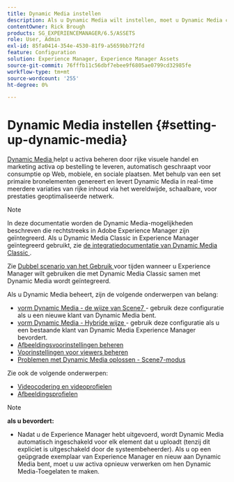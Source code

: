 ```yaml
---
title: Dynamic Media instellen
description: Als u Dynamic Media wilt instellen, moet u Dynamic Media configureren en voorinstellingen voor afbeeldingen en viewers beheren.
contentOwner: Rick Brough
products: SG_EXPERIENCEMANAGER/6.5/ASSETS
role: User, Admin
exl-id: 85fa0414-354e-4530-81f9-a5659bb7f2fd
feature: Configuration
solution: Experience Manager, Experience Manager Assets
source-git-commit: 76fffb11c56dbf7ebee9f6805ae0799cd32985fe
workflow-type: tm+mt
source-wordcount: '255'
ht-degree: 0%

---
```


# Dynamic Media instellen {#setting-up-dynamic-media}

[ Dynamic Media ](https://business.adobe.com/products/experience-manager/assets/dynamic-media.html) helpt u activa beheren door rijke visuele handel en marketing activa op bestelling te leveren, automatisch geschraapt voor consumptie op Web, mobiele, en sociale plaatsen. Met behulp van een set primaire bronelementen genereert en levert Dynamic Media in real-time meerdere variaties van rijke inhoud via het wereldwijde, schaalbare, voor prestaties geoptimaliseerde netwerk.

>[!NOTE]
>
>In deze documentatie worden de Dynamic Media-mogelijkheden beschreven die rechtstreeks in Adobe Experience Manager zijn geïntegreerd. Als u Dynamic Media Classic in Experience Manager geïntegreerd gebruikt, zie [ de integratiedocumentatie van Dynamic Media Classic ](/help/sites-administering/scene7.md).
>
>Zie [ Dubbel scenario van het Gebruik ](/help/sites-administering/scene7.md#dual-use-scenario) voor tijden wanneer u Experience Manager wilt gebruiken die met Dynamic Media Classic samen met Dynamic Media wordt geïntegreerd.

Als u Dynamic Media beheert, zijn de volgende onderwerpen van belang:

* [ vorm Dynamic Media - de wijze van Scene7 ](config-dms7.md) - gebruik deze configuratie als u een nieuwe klant van Dynamic Media bent.
* [ vorm Dynamic Media - Hybride wijze ](config-dynamic.md) - gebruik deze configuratie als u een bestaande klant van Dynamic Media Experience Manager bevordert.
* [Afbeeldingsvoorinstellingen beheren](managing-image-presets.md)
* [Voorinstellingen voor viewers beheren](managing-viewer-presets.md)
* [Problemen met Dynamic Media oplossen - Scene7-modus](troubleshoot-dms7.md)

Zie ook de volgende onderwerpen:

* [Videocodering en videoprofielen](video-profiles.md)
* [Afbeeldingsprofielen](image-profiles.md)

>[!NOTE]
>
>**als u bevordert:**
>
>* Nadat u de Experience Manager hebt uitgevoerd, wordt Dynamic Media automatisch ingeschakeld voor elk element dat u uploadt (tenzij dit expliciet is uitgeschakeld door de systeembeheerder). Als u op een geüpgrade exemplaar van Experience Manager en nieuw aan Dynamic Media bent, moet u uw activa opnieuw verwerken om hen Dynamic Media-Toegelaten te maken.


